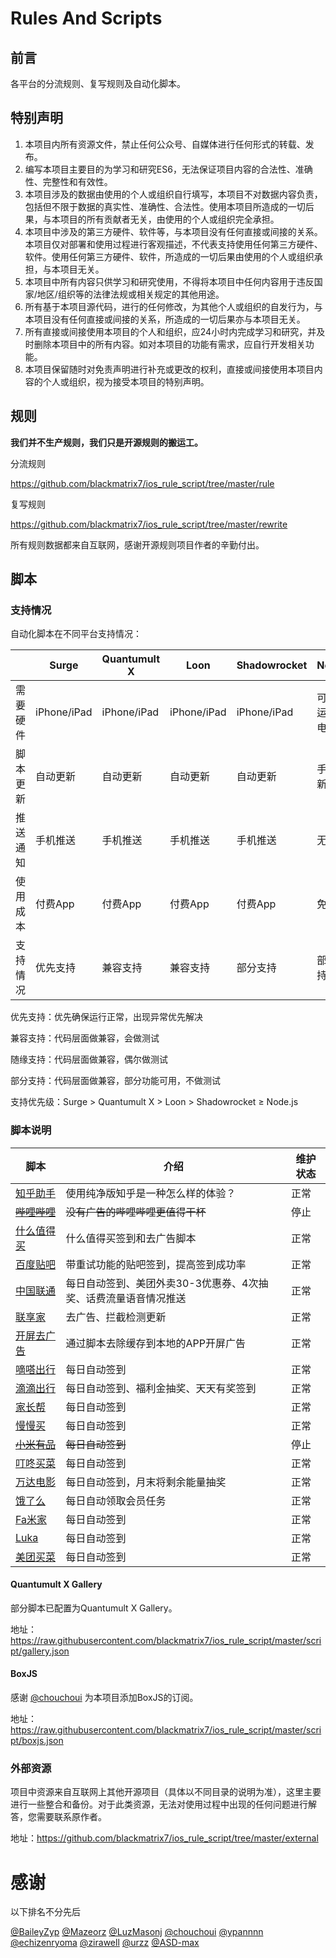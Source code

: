 # Rules And Scripts

## 前言

各平台的分流规则、复写规则及自动化脚本。

## 特别声明

1. 本项目内所有资源文件，禁止任何公众号、自媒体进行任何形式的转载、发布。
2. 编写本项目主要目的为学习和研究ES6，无法保证项目内容的合法性、准确性、完整性和有效性。
3. 本项目涉及的数据由使用的个人或组织自行填写，本项目不对数据内容负责，包括但不限于数据的真实性、准确性、合法性。使用本项目所造成的一切后果，与本项目的所有贡献者无关，由使用的个人或组织完全承担。
4. 本项目中涉及的第三方硬件、软件等，与本项目没有任何直接或间接的关系。本项目仅对部署和使用过程进行客观描述，不代表支持使用任何第三方硬件、软件。使用任何第三方硬件、软件，所造成的一切后果由使用的个人或组织承担，与本项目无关。
5. 本项目中所有内容只供学习和研究使用，不得将本项目中任何内容用于违反国家/地区/组织等的法律法规或相关规定的其他用途。
6. 所有基于本项目源代码，进行的任何修改，为其他个人或组织的自发行为，与本项目没有任何直接或间接的关系，所造成的一切后果亦与本项目无关。
7. 所有直接或间接使用本项目的个人和组织，应24小时内完成学习和研究，并及时删除本项目中的所有内容。如对本项目的功能有需求，应自行开发相关功能。
8. 本项目保留随时对免责声明进行补充或更改的权利，直接或间接使用本项目内容的个人或组织，视为接受本项目的特别声明。

## 规则

**我们并不生产规则，我们只是开源规则的搬运工。**

分流规则

https://github.com/blackmatrix7/ios_rule_script/tree/master/rule

复写规则

https://github.com/blackmatrix7/ios_rule_script/tree/master/rewrite

所有规则数据都来自互联网，感谢开源规则项目作者的辛勤付出。

## 脚本

### 支持情况

自动化脚本在不同平台支持情况：

|          | Surge       | Quantumult X | Loon        | Shadowrocket | Node.js          |
| -------- | ----------- | ------------ | ----------- | ------------ | ---------------- |
| 需要硬件 | iPhone/iPad | iPhone/iPad  | iPhone/iPad | iPhone/iPad  | 可长期运行的电脑 |
| 脚本更新 | 自动更新    | 自动更新     | 自动更新    | 自动更新     | 手动更新         |
| 推送通知 | 手机推送    | 手机推送     | 手机推送    | 手机推送     | 无               |
| 使用成本 | 付费App     | 付费App      | 付费App     | 付费App      | 免费             |
| 支持情况 | 优先支持    | 兼容支持     | 兼容支持    | 部分支持     | 部分支持         |

优先支持：优先确保运行正常，出现异常优先解决

兼容支持：代码层面做兼容，会做测试

随缘支持：代码层面做兼容，偶尔做测试

部分支持：代码层面做兼容，部分功能可用，不做测试

支持优先级：Surge > Quantumult X > Loon > Shadowrocket ≥  Node.js

### 脚本说明

| 脚本                                                         | 介绍                                                         | 维护状态 |
| ------------------------------------------------------------ | ------------------------------------------------------------ | -------- |
| [知乎助手](https://github.com/blackmatrix7/ios_rule_script/tree/master/script/zhihu) | 使用纯净版知乎是一种怎么样的体验？                           | 正常     |
| ~~[哔哩哔哩](https://github.com/blackmatrix7/ios_rule_script/tree/master/script/bilibili)~~ | ~~没有广告的哔哩哔哩更值得干杯~~                             | 停止     |
| [什么值得买](https://github.com/blackmatrix7/ios_rule_script/tree/master/script/smzdm) | 什么值得买签到和去广告脚本                                   | 正常     |
| [百度贴吧](https://github.com/blackmatrix7/ios_rule_script/tree/master/script/tieba) | 带重试功能的贴吧签到，提高签到成功率                         | 正常     |
| [中国联通](https://github.com/blackmatrix7/ios_rule_script/tree/master/script/10010) | 每日自动签到、美团外卖30-3优惠券、4次抽奖、话费流量语音情况推送 | 正常     |
| [联享家](https://github.com/blackmatrix7/ios_rule_script/tree/master/script/lxj) | 去广告、拦截检测更新                                         | 正常     |
| [开屏去广告](https://github.com/blackmatrix7/ios_rule_script/tree/master/script/startup) | 通过脚本去除缓存到本地的APP开屏广告                          | 正常     |
| [嘀嗒出行](https://github.com/blackmatrix7/ios_rule_script/tree/master/script/didachuxing) | 每日自动签到                                                 | 正常     |
| [滴滴出行](https://github.com/blackmatrix7/ios_rule_script/tree/master/script/didichuxing) | 每日自动签到、福利金抽奖、天天有奖签到                       | 正常     |
| [家长帮](https://github.com/blackmatrix7/ios_rule_script/tree/master/script/jiazhangbang) | 每日自动签到                                                 | 正常     |
| [慢慢买](https://github.com/blackmatrix7/ios_rule_script/tree/master/script/manmanbuy) | 每日自动签到                                                 | 正常     |
| [~~小米有品~~](https://github.com/blackmatrix7/ios_rule_script/tree/master/script/youpin) | ~~每日自动签到~~                                             | 停止     |
| [叮咚买菜](https://github.com/blackmatrix7/ios_rule_script/tree/master/script/dingdong) | 每日自动签到                                                 | 正常     |
| [万达电影](https://github.com/blackmatrix7/ios_rule_script/tree/master/script/wanda) | 每日自动签到，月末将剩余能量抽奖                             | 正常     |
| [饿了么](https://github.com/blackmatrix7/ios_rule_script/tree/master/script/eleme) | 每日自动领取会员任务                                         | 正常     |
| [Fa米家](https://github.com/blackmatrix7/ios_rule_script/tree/master/script/famijia) | 每日自动签到                                                 | 正常     |
| [Luka](https://github.com/blackmatrix7/ios_rule_script/tree/master/script/luka) | 每日自动签到                                                 | 正常     |
| [美团买菜](https://github.com/blackmatrix7/ios_rule_script/tree/master/script/meituan) | 每日自动签到                                                 | 正常     |

#### Quantumult X Gallery

部分脚本已配置为Quantumult X Gallery。

地址： https://raw.githubusercontent.com/blackmatrix7/ios_rule_script/master/script/gallery.json

#### BoxJS

感谢 [@chouchoui](https://github.com/chouchoui) 为本项目添加BoxJS的订阅。

地址：https://raw.githubusercontent.com/blackmatrix7/ios_rule_script/master/script/boxjs.json

### 外部资源

项目中资源来自互联网上其他开源项目（具体以不同目录的说明为准），这里主要进行一些整合和备份。对于此类资源，无法对使用过程中出现的任何问题进行解答，您需要联系原作者。

地址：https://github.com/blackmatrix7/ios_rule_script/tree/master/external

# 感谢

以下排名不分先后

[@BaileyZyp](https://github.com/BaileyZyp)   [@Mazeorz](https://github.com/Mazeorz)   [@LuzMasonj](https://github.com/LuzMasonj)  [@chouchoui](https://github.com/chouchoui)  [@ypannnn](https://github.com/ypannnn)  [@echizenryoma](https://github.com/echizenryoma)  [@zirawell](https://github.com/zirawell)  [@urzz](https://github.com/urzz)  [@ASD-max](https://github.com/ASD-max)

